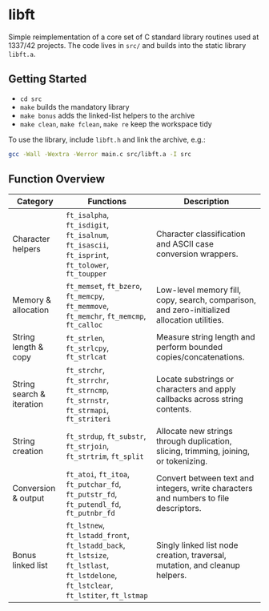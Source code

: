 # libft

Simple reimplementation of a core set of C standard library routines used at 1337/42 projects. The code lives in `src/` and builds into the static library `libft.a`.

## Getting Started
- `cd src`
- `make` builds the mandatory library
- `make bonus` adds the linked-list helpers to the archive
- `make clean`, `make fclean`, `make re` keep the workspace tidy

To use the library, include `libft.h` and link the archive, e.g.:

```sh
gcc -Wall -Wextra -Werror main.c src/libft.a -I src
```

## Function Overview
| Category | Functions | Description |
| --- | --- | --- |
| Character helpers | `ft_isalpha`, `ft_isdigit`, `ft_isalnum`, `ft_isascii`, `ft_isprint`, `ft_tolower`, `ft_toupper` | Character classification and ASCII case conversion wrappers. |
| Memory & allocation | `ft_memset`, `ft_bzero`, `ft_memcpy`, `ft_memmove`, `ft_memchr`, `ft_memcmp`, `ft_calloc` | Low-level memory fill, copy, search, comparison, and zero-initialized allocation utilities. |
| String length & copy | `ft_strlen`, `ft_strlcpy`, `ft_strlcat` | Measure string length and perform bounded copies/concatenations. |
| String search & iteration | `ft_strchr`, `ft_strrchr`, `ft_strncmp`, `ft_strnstr`, `ft_strmapi`, `ft_striteri` | Locate substrings or characters and apply callbacks across string contents. |
| String creation | `ft_strdup`, `ft_substr`, `ft_strjoin`, `ft_strtrim`, `ft_split` | Allocate new strings through duplication, slicing, trimming, joining, or tokenizing. |
| Conversion & output | `ft_atoi`, `ft_itoa`, `ft_putchar_fd`, `ft_putstr_fd`, `ft_putendl_fd`, `ft_putnbr_fd` | Convert between text and integers, write characters and numbers to file descriptors. |
| Bonus linked list | `ft_lstnew`, `ft_lstadd_front`, `ft_lstadd_back`, `ft_lstsize`, `ft_lstlast`, `ft_lstdelone`, `ft_lstclear`, `ft_lstiter`, `ft_lstmap` | Singly linked list node creation, traversal, mutation, and cleanup helpers. |

